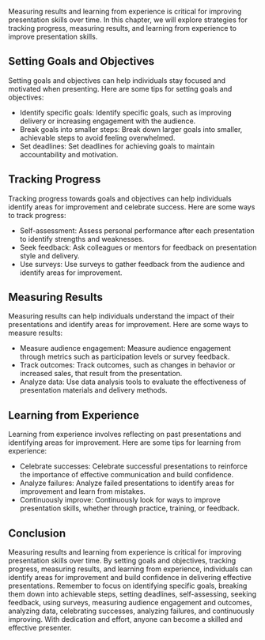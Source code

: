 
Measuring results and learning from experience is critical for improving presentation skills over time. In this chapter, we will explore strategies for tracking progress, measuring results, and learning from experience to improve presentation skills.

Setting Goals and Objectives
----------------------------

Setting goals and objectives can help individuals stay focused and motivated when presenting. Here are some tips for setting goals and objectives:

* Identify specific goals: Identify specific goals, such as improving delivery or increasing engagement with the audience.
* Break goals into smaller steps: Break down larger goals into smaller, achievable steps to avoid feeling overwhelmed.
* Set deadlines: Set deadlines for achieving goals to maintain accountability and motivation.

Tracking Progress
-----------------

Tracking progress towards goals and objectives can help individuals identify areas for improvement and celebrate success. Here are some ways to track progress:

* Self-assessment: Assess personal performance after each presentation to identify strengths and weaknesses.
* Seek feedback: Ask colleagues or mentors for feedback on presentation style and delivery.
* Use surveys: Use surveys to gather feedback from the audience and identify areas for improvement.

Measuring Results
-----------------

Measuring results can help individuals understand the impact of their presentations and identify areas for improvement. Here are some ways to measure results:

* Measure audience engagement: Measure audience engagement through metrics such as participation levels or survey feedback.
* Track outcomes: Track outcomes, such as changes in behavior or increased sales, that result from the presentation.
* Analyze data: Use data analysis tools to evaluate the effectiveness of presentation materials and delivery methods.

Learning from Experience
------------------------

Learning from experience involves reflecting on past presentations and identifying areas for improvement. Here are some tips for learning from experience:

* Celebrate successes: Celebrate successful presentations to reinforce the importance of effective communication and build confidence.
* Analyze failures: Analyze failed presentations to identify areas for improvement and learn from mistakes.
* Continuously improve: Continuously look for ways to improve presentation skills, whether through practice, training, or feedback.

Conclusion
----------

Measuring results and learning from experience is critical for improving presentation skills over time. By setting goals and objectives, tracking progress, measuring results, and learning from experience, individuals can identify areas for improvement and build confidence in delivering effective presentations. Remember to focus on identifying specific goals, breaking them down into achievable steps, setting deadlines, self-assessing, seeking feedback, using surveys, measuring audience engagement and outcomes, analyzing data, celebrating successes, analyzing failures, and continuously improving. With dedication and effort, anyone can become a skilled and effective presenter.
